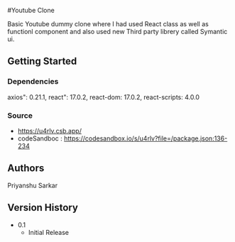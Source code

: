 #Youtube Clone

Basic Youtube dummy clone where I had used React class as well as functionl component and also used new Third party librery called Symantic ui.

## Getting Started

### Dependencies
  axios": 0.21.1, 
  react": 17.0.2,
  react-dom: 17.0.2,
  react-scripts: 4.0.0

### Source

* https://u4rlv.csb.app/
* codeSandboc : https://codesandbox.io/s/u4rlv?file=/package.json:136-234
 
## Authors

Priyanshu Sarkar

## Version History

* 0.1
    * Initial Release
